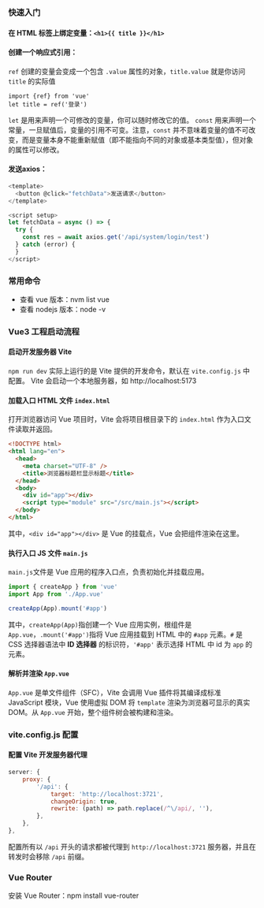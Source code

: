 ### 快速入门
#### 在 HTML 标签上绑定变量：`<h1>{{ title }}</h1>`
#### 创建一个响应式引用：
`ref` 创建的变量会变成一个包含 `.value` 属性的对象，`title.value` 就是你访问 `title` 的实际值
```
import {ref} from 'vue'
let title = ref('登录')
```
`let` 是用来声明一个可修改的变量，你可以随时修改它的值。
`const` 用来声明一个常量，一旦赋值后，变量的引用不可变。注意，`const` 并不意味着变量的值不可改变，而是变量本身不能重新赋值（即不能指向不同的对象或基本类型值），但对象的属性可以修改。
#### 发送axios：
```js
<template>  
  <button @click="fetchData">发送请求</button>  
</template>
```
```js
<script setup>
let fetchData = async () => {  
  try {  
    const res = await axios.get('/api/system/login/test')  
  } catch (error) {  
  }
</script>
```
### 常用命令
- 查看 vue 版本：nvm list vue
- 查看 nodejs 版本：node -v
### Vue3 工程启动流程
#### 启动开发服务器 Vite
`npm run dev` 实际上运行的是 Vite 提供的开发命令，默认在 `vite.config.js` 中配置。
Vite 会启动一个本地服务器，如 http://localhost:5173
#### 加载入口 HTML 文件 `index.html`
打开浏览器访问 Vue 项目时，Vite 会将项目根目录下的 `index.html` 作为入口文件读取并返回。
```html
<!DOCTYPE html>
<html lang="en">
  <head>
    <meta charset="UTF-8" />
    <title>浏览器标题栏显示标题</title>
  </head>
  <body>
    <div id="app"></div>
    <script type="module" src="/src/main.js"></script>
  </body>
</html>
```
其中，`<div id="app"></div>` 是 Vue 的挂载点，Vue 会把组件渲染在这里。
#### 执行入口 JS 文件 `main.js`
`main.js`文件是 Vue 应用的程序入口点，负责初始化并挂载应用。
```js
import { createApp } from 'vue'
import App from './App.vue'

createApp(App).mount('#app')
```
其中，`createApp(App)`指创建一个 Vue 应用实例，根组件是 `App.vue`，`.mount('#app')`指将 Vue 应用挂载到 HTML 中的 `#app` 元素。`#` 是 CSS 选择器语法中 **ID 选择器** 的标识符，`'#app'` 表示选择 HTML 中 id 为 `app` 的元素。
#### 解析并渲染 `App.vue`
`App.vue` 是单文件组件（SFC），Vite 会调用 Vue 插件将其编译成标准 JavaScript 模块，Vue 使用虚拟 DOM 将 `template` 渲染为浏览器可显示的真实 DOM。从 `App.vue` 开始，整个组件树会被构建和渲染。
### vite.config.js 配置
#### 配置 Vite 开发服务器代理
```js
server: {  
    proxy: {  
        '/api': {  
            target: 'http://localhost:3721',  
            changeOrigin: true,  
            rewrite: (path) => path.replace(/^\/api/, ''),  
        },  
    },  
},
```
配置所有以 `/api` 开头的请求都被代理到 `http://localhost:3721` 服务器，并且在转发时会移除 `/api` 前缀。
### Vue Router
安装 Vue Router：npm install vue-router